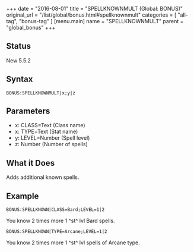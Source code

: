 +++
date = "2016-08-01"
title = "SPELLKNOWNMULT (Global: BONUS)"
original_url = "/list/global/bonus.html#spellknownmult"
categories = [ "all-tag", "bonus-tag" ]
[menu.main]
    name = "SPELLKNOWNMULT"
    parent = "global_bonus"
+++

## Status

New 5.5.2

## Syntax

`BONUS:SPELLKNOWNMULT|x;y|z`

## Parameters

-   x: CLASS=Text (Class name)
-   x: TYPE=Text (Stat name)
-   y: LEVEL=Number (Spell level)
-   z: Number (Number of spells)



What it Does
------------

Adds additional known spells.

Example
-------

`BONUS:SPELLKNOWN|CLASS=Bard;LEVEL=1|2`

You know 2 times more 1 ^st^ lvl Bard spells.

`BONUS:SPELLKNOWN|TYPE=Arcane;LEVEL=1|2`

You know 2 times more 1 ^st^ lvl spells of Arcane type.

